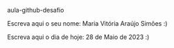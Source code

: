 aula-github-desafio

Escreva aqui o seu nome: Maria Vitória Araújo Simões :)

Escreva aqui o dia de hoje: 28 de Maio de 2023 :)
